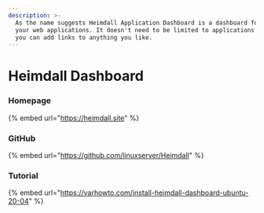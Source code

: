 ```yaml
---
description: >-
  As the name suggests Heimdall Application Dashboard is a dashboard for all
  your web applications. It doesn't need to be limited to applications though,
  you can add links to anything you like.
---
```


# Heimdall Dashboard

### Homepage

{% embed url="https://heimdall.site" %}

### GitHub

{% embed url="https://github.com/linuxserver/Heimdall" %}

### Tutorial

{% embed url="https://varhowto.com/install-heimdall-dashboard-ubuntu-20-04" %}

